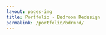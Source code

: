 ```yaml
---
layout: pages-img
title: Portfolio - Bedroom Redesign
permalink: /portfolio/bdrmrd/
---
```


[comment]: <> (https://stackoverflow.com/questions/47798971/several-modal-images-on-page)

<meta name="viewport" content="width=device-width, initial-scale=1">

